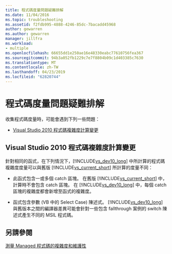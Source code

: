 ```yaml
---
title: 程式碼度量問題疑難排解
ms.date: 11/04/2016
ms.topic: troubleshooting
ms.assetid: f2fdb995-4888-4246-85dc-7bacadd45968
author: gewarren
ms.author: gewarren
manager: jillfra
ms.workload:
- multiple
ms.openlocfilehash: 66655dd1e250ae16e48330eabc77610756fea367
ms.sourcegitcommit: 94b3a052fb1229c7e7f8804b09c1d403385c7630
ms.translationtype: MT
ms.contentlocale: zh-TW
ms.lasthandoff: 04/23/2019
ms.locfileid: "62820744"
---
```

# <a name="troubleshooting-code-metrics-issues"></a>程式碼度量問題疑難排解
收集程式碼度量時，可能會遇到下列一些問題：

- [Visual Studio 2010 程式碼複雜度計算變更](#Changes_in_Visual_Studio_2010_code_complexity_calculations)

## <a name="Changes_in_Visual_Studio_2010_code_complexity_calculations"></a> Visual Studio 2010 程式碼複雜度計算變更
 針對相同的函式，在下列情況下，[!INCLUDE[vs_dev10_long](../code-quality/includes/vs_dev10_long_md.md)] 中所計算的程式碼複雜度度量可以與舊版 [!INCLUDE[vs_current_short](../code-quality/includes/vs_current_short_md.md)] 所計算的度量不同：

- 此函式包含一或多個 catch 區塊。 在舊版 [!INCLUDE[vs_current_short](../code-quality/includes/vs_current_short_md.md)] 中，計算時不會包含 catch 區塊。 在 [!INCLUDE[vs_dev10_long](../code-quality/includes/vs_dev10_long_md.md)] 中，每個 catch 區塊的複雜度都會新增至函式的複雜度。

- 函式包含參數 (VB 中的 Select Case) 陳述式。 [!INCLUDE[vs_dev10_long](../code-quality/includes/vs_dev10_long_md.md)] 與舊版本之間的編譯器差異可能會針對一些包含 fallthrough 案例的 switch 陳述式產生不同的 MSIL 程式碼。

## <a name="see-also"></a>另請參閱
 [測量 Managed 程式碼的複雜度和維護性](../code-quality/code-metrics-values.md)